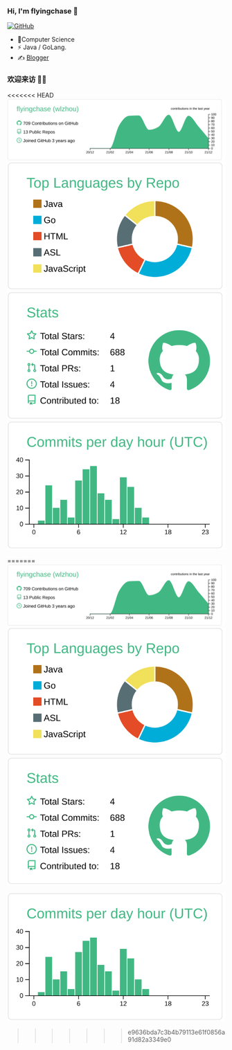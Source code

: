 ### Hi, I'm flyingchase 👋

[![GitHub](https://img.shields.io/badge/dynamic/json?logo=github&label=GitHub&labelColor=495867&color=495867&query=%24.data.totalSubs&url=https%3A%2F%2Fapi.spencerwoo.com%2Fsubstats%2F%3Fsource%3Dgithub%26queryKey%3Dhayschan&style=flat-square)](https://github.com/flyingchase)

- 🍻Computer Science
- ⚡ Java / GoLang.
- ✍️ [Blogger](https://flyingchase.github.io/)

### 欢迎来访 👏🏻

<<<<<<< HEAD
[![](https://raw.githubusercontent.com/flyingchase/flyingchase/master/profile-summary-card-output/vue/0-profile-details.svg)](https://github.com/flyingchase)
[![](https://raw.githubusercontent.com/flyingchase/flyingchase/master/profile-summary-card-output/vue/1-repos-per-language.svg)](https://github.com/flyingchase)[![](https://raw.githubusercontent.com/flyingchase/flyingchase/master/profile-summary-card-output/vue/3-stats.svg)](https://github.com/flyingchase)
[![](https://raw.githubusercontent.com/flyingchase/flyingchase/master/profile-summary-card-output/vue/4-productive-time.svg)](https://github.com/flyingchase)

=======
[![](https://raw.githubusercontent.com/flyingchase/flyingchase/master/profile-summary-card-output/vue/0-profile-details.svg)](https://github.com/vn7n24fzkq/github-profile-summary-cards)
[![](https://raw.githubusercontent.com/flyingchase/flyingchase/master/profile-summary-card-output/vue/1-repos-per-language.svg)](https://github.com/vn7n24fzkq/github-profile-summary-cards)[![](https://raw.githubusercontent.com/flyingchase/flyingchase/master/profile-summary-card-output/vue/3-stats.svg)](https://github.com/vn7n24fzkq/github-profile-summary-cards)

[![](https://raw.githubusercontent.com/flyingchase/flyingchase/master/profile-summary-card-output/vue/4-productive-time.svg)](https://github.com/vn7n24fzkq/github-profile-summary-cards)
>>>>>>> e9636bda7c3b4b79113e61f0856a91d82a3349e0
